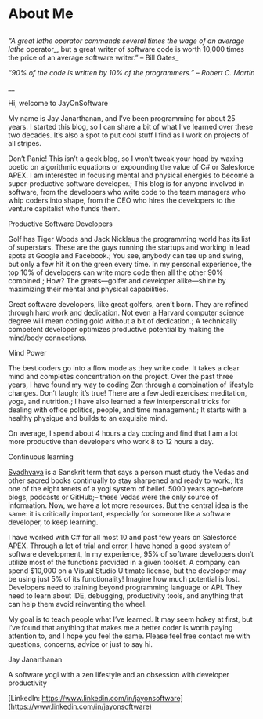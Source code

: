 # About Me

## 

_“A great lathe operator commands several times the wage of an average lathe_ operator_, but a great writer of software code is worth 10,000 times the price of an average software writer.” – Bill Gates_

_“90% of the code is written by 10% of the programmers.” – Robert C. Martin_

\_\_

Hi, welcome to JayOnSoftware

My name is Jay Janarthanan, and I’ve been programming for about 25 years. I started this blog, so I can share a bit of what I’ve learned over these two decades. It’s also a spot to put cool stuff I find as I work on projects of all stripes.

Don’t Panic! This isn’t a geek blog, so I won’t tweak your head by waxing poetic on algorithmic equations or expounding the value of C\# or Salesforce APEX. I am interested in focusing mental and physical energies to become a super-productive software developer.; This blog is for anyone involved in software, from the developers who write code to the team managers who whip coders into shape, from the CEO who hires the developers to the venture capitalist who funds them.

Productive Software Developers

Golf has Tiger Woods and Jack Nicklaus the programming world has its list of superstars. These are the guys running the startups and working in lead spots at Google and Facebook.; You see, anybody can tee up and swing, but only a few hit it on the green every time. In my personal experience, the top 10% of developers can write more code then all the other 90% combined.; How? The greats—golfer and developer alike—shine by maximizing their mental and physical capabilities.

Great software developers, like great golfers, aren’t born. They are refined through hard work and dedication. Not even a Harvard computer science degree will mean coding gold without a bit of dedication.; A technically competent developer optimizes productive potential by making the mind/body connections.

Mind Power

The best coders go into a flow mode as they write code. It takes a clear mind and completes concentration on the project. Over the past three years, I have found my way to coding Zen through a combination of lifestyle changes. Don’t laugh; it’s true! There are a few Jedi exercises: meditation, yoga, and nutrition.; I have also learned a few interpersonal tricks for dealing with office politics, people, and time management.; It starts with a healthy physique and builds to an exquisite mind.

On average, I spend about 4 hours a day coding and find that I am a lot more productive than developers who work 8 to 12 hours a day.

Continuous learning

[Svadhyaya](https://en.wikipedia.org/wiki/Sv%C4%81dhy%C4%81ya) is a Sanskrit term that says a person must study the Vedas and other sacred books continually to stay sharpened and ready to work.; It’s one of the eight tenets of a yogi system of belief. 5000 years ago–before blogs, podcasts or GitHub;– these Vedas were the only source of information. Now, we have a lot more resources. But the central idea is the same: it is critically important, especially for someone like a software developer, to keep learning.

I have worked with C\# for all most 10 and past few years on Salesforce APEX. Through a lot of trial and error, I have honed a good system of software development, In my experience, 95% of software developers don’t utilize most of the functions provided in a given toolset. A company can spend $10,000 on a Visual Studio Ultimate license, but the developer may be using just 5% of its functionality! Imagine how much potential is lost. Developers need to training beyond programming language or API. They need to learn about IDE, debugging, productivity tools, and anything that can help them avoid reinventing the wheel.

My goal is to teach people what I’ve learned. It may seem hokey at first, but I’ve found that anything that makes me a better coder is worth paying attention to, and I hope you feel the same. Please feel free contact me with questions, concerns, advice or just to say hi.

Jay Janarthanan

A software yogi with a zen lifestyle and an obsession with developer productivity

[LinkedIn: https://www.linkedin.com/in/jayonsoftware](https://www.linkedin.com/in/jayonsoftware)



